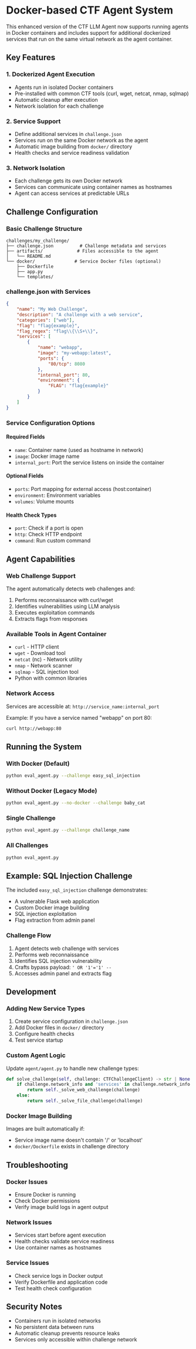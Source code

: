 # Docker-based CTF Agent System

This enhanced version of the CTF LLM Agent now supports running agents in Docker containers and includes support for additional dockerized services that run on the same virtual network as the agent container.

## Key Features

### 1. Dockerized Agent Execution
- Agents run in isolated Docker containers
- Pre-installed with common CTF tools (curl, wget, netcat, nmap, sqlmap)
- Automatic cleanup after execution
- Network isolation for each challenge

### 2. Service Support
- Define additional services in `challenge.json`
- Services run on the same Docker network as the agent
- Automatic image building from `docker/` directory
- Health checks and service readiness validation

### 3. Network Isolation
- Each challenge gets its own Docker network
- Services can communicate using container names as hostnames
- Agent can access services at predictable URLs

## Challenge Configuration

### Basic Challenge Structure
```
challenges/my_challenge/
├── challenge.json          # Challenge metadata and services
├── artifacts/             # Files accessible to the agent
│   └── README.md
└── docker/               # Service Docker files (optional)
    ├── Dockerfile
    ├── app.py
    └── templates/
```

### challenge.json with Services
```json
{
    "name": "My Web Challenge",
    "description": "A challenge with a web service",
    "categories": ["web"],
    "flag": "flag{example}",
    "flag_regex": "flag\\{\\S+\\}",
    "services": [
        {
            "name": "webapp",
            "image": "my-webapp:latest",
            "ports": {
                "80/tcp": 8080
            },
            "internal_port": 80,
            "environment": {
                "FLAG": "flag{example}"
            }
        }
    ]
}
```

### Service Configuration Options

#### Required Fields
- `name`: Container name (used as hostname in network)
- `image`: Docker image name
- `internal_port`: Port the service listens on inside the container

#### Optional Fields
- `ports`: Port mapping for external access (host:container)
- `environment`: Environment variables
- `volumes`: Volume mounts

#### Health Check Types
- `port`: Check if a port is open
- `http`: Check HTTP endpoint
- `command`: Run custom command

## Agent Capabilities

### Web Challenge Support
The agent automatically detects web challenges and:
1. Performs reconnaissance with curl/wget
2. Identifies vulnerabilities using LLM analysis
3. Executes exploitation commands
4. Extracts flags from responses

### Available Tools in Agent Container
- `curl` - HTTP client
- `wget` - Download tool
- `netcat` (nc) - Network utility
- `nmap` - Network scanner
- `sqlmap` - SQL injection tool
- Python with common libraries

### Network Access
Services are accessible at: `http://service_name:internal_port`

Example: If you have a service named "webapp" on port 80:
```bash
curl http://webapp:80
```

## Running the System

### With Docker (Default)
```bash
python eval_agent.py --challenge easy_sql_injection
```

### Without Docker (Legacy Mode)
```bash
python eval_agent.py --no-docker --challenge baby_cat
```

### Single Challenge
```bash
python eval_agent.py --challenge challenge_name
```

### All Challenges
```bash
python eval_agent.py
```

## Example: SQL Injection Challenge

The included `easy_sql_injection` challenge demonstrates:
- A vulnerable Flask web application
- Custom Docker image building
- SQL injection exploitation
- Flag extraction from admin panel

### Challenge Flow
1. Agent detects web challenge with services
2. Performs web reconnaissance
3. Identifies SQL injection vulnerability
4. Crafts bypass payload: `' OR '1'='1' --`
5. Accesses admin panel and extracts flag

## Development

### Adding New Service Types
1. Create service configuration in `challenge.json`
2. Add Docker files in `docker/` directory
3. Configure health checks
4. Test service startup

### Custom Agent Logic
Update `agent/agent.py` to handle new challenge types:
```python
def solve_challenge(self, challenge: CTFChallengeClient) -> str | None:
    if challenge.network_info and 'services' in challenge.network_info:
        return self._solve_web_challenge(challenge)
    else:
        return self._solve_file_challenge(challenge)
```

### Docker Image Building
Images are built automatically if:
- Service image name doesn't contain '/' or 'localhost'
- `docker/Dockerfile` exists in challenge directory

## Troubleshooting

### Docker Issues
- Ensure Docker is running
- Check Docker permissions
- Verify image build logs in agent output

### Network Issues
- Services start before agent execution
- Health checks validate service readiness
- Use container names as hostnames

### Service Issues
- Check service logs in Docker output
- Verify Dockerfile and application code
- Test health check configuration

## Security Notes

- Containers run in isolated networks
- No persistent data between runs
- Automatic cleanup prevents resource leaks
- Services only accessible within challenge network
